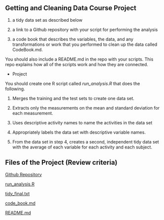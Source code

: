 ## Getting and Cleaning Data Course Project

1) a tidy data set as described below

2) a link to a Github repository with your script for performing the analysis

3) a code book that describes the variables, the data, and any transformations or work that you performed to clean up the data called CodeBook.md. 

You should also include a README.md in the repo with your scripts. This repo explains how all of the scripts work and how they are connected.

- Project

You should create one R script called *run_analysis.R* that does the following.

1) Merges the training and the test sets to create one data set.

2) Extracts only the measurements on the mean and standard deviation for each measurement.

3) Uses descriptive activity names to name the activities in the data set

4) Appropriately labels the data set with descriptive variable names.

5) From the data set in step 4, creates a second, independent tidy data set with the average of each variable for each activity and each subject.


## Files of the Project (Review criteria)

[Github Repository](https://github.com/alambike123/CourseraGettingCleaningData)

[run_analysis.R](https://github.com/alambike123/CourseraGettingCleaningData/blob/master/run_analysis.R)

[tidy_final.txt](https://github.com/alambike123/CourseraGettingCleaningData/blob/master/tidy_final.txt)

[code_book.md](https://github.com/alambike123/CourseraGettingCleaningData/blob/master/code_book.md)

[README.md](https://github.com/alambike123/CourseraGettingCleaningData/blob/master/README.md)